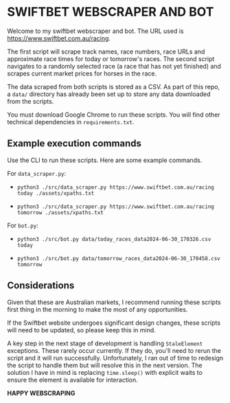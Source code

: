 # **SWIFTBET WEBSCRAPER AND BOT**

Welcome to my swiftbet webscraper and bot.
The URL used is https://www.swiftbet.com.au/racing.


The first script will scrape track names, race numbers, race URLs and approximate race times for today or tomorrow's races.
The second script navigates to a randomly selected race (a race that has not yet finished) and scrapes current market prices for horses in the race.

The data scraped from both scripts is stored as a CSV.
As part of this repo, a `data/` directory has already been set up to store any data downloaded from the scripts.

You must download Google Chrome to run these scripts.
You will find other technical dependencies in `requirements.txt`.

## Example execution commands

Use the CLI to run these scripts.
Here are some example commands.

For `data_scraper.py`:

- `python3 ./src/data_scraper.py https://www.swiftbet.com.au/racing today ./assets/xpaths.txt`

- `python3 ./src/data_scraper.py https://www.swiftbet.com.au/racing tomorrow ./assets/xpaths.txt`

For `bot.py`:

- `python3 ./src/bot.py data/today_races_data2024-06-30_170326.csv today`

- `python3 ./src/bot.py data/tomorrow_races_data2024-06-30_170458.csv tomorrow`

## Considerations

Given that these are Australian markets, I recommend running these scripts first thing in the morning to make the most of any opportunities.

If the Swiftbet website undergoes significant design changes, these scripts will need to be updated, so please keep this in mind.

A key step in the next stage of development is handling `StaleElement` exceptions.
These rarely occur currently. If they do, you'll need to rerun the script and it will run successfully.
Unfortunately, I ran out of time to redesign the script to handle them but will resolve this in the next version.
The solution I have in mind is replacing `time.sleep()` with explicit waits to ensure the element is available for interaction.

**HAPPY WEBSCRAPING**


